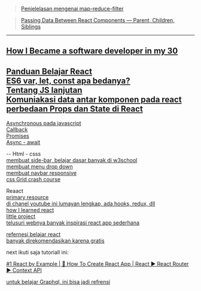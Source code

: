 > [Penjelelasan mengenai map-reduce-filter](https://www.freecodecamp.org/news/javascript-map-reduce-and-filter-explained-with-examples/)

> [Passing Data Between React Components — Parent, Children, Siblings](https://towardsdatascience.com/passing-data-between-react-components-parent-children-siblings-a64f89e24ecf)

---
[How I Became a software developer in my 30](https://blog.usejournal.com/how-i-became-a-software-developer-in-my-30s-without-a-tech-degree-or-any-relevant-work-experience-8110db355264)
---
[Panduan Belajar React](https://medium.com/coderupa/mau-belajar-react-di-2018-7e751b00af9c)<br>
[ES6 var, let, const apa bedanya?](https://medium.com/coderupa/es6-var-let-const-apa-bedanya-1cd4daaee9f0)<br>
[Tentang JS lanjutan](https://medium.com/coderupa/tagged/react)<br>
[Komuniakasi data antar komponen pada react](https://medium.com/coderupa/komunikasi-data-antar-component-react-554c8834a3c1)<br>
[perbedaan Props dan State di React](https://medium.com/coderupa/react-prop-state-apa-bedanya-7ee61df8257f)<br>
---
[Asynchronous pada javascript](https://medium.com/coderupa/panduan-komplit-asynchronous-programming-pada-javascript-part-1-fca22279c056)<br>
[Callback](https://medium.com/coderupa/panduan-komplit-asynchronous-programming-pada-javascript-part-2-callback-3a717df6cfdf)<br>
[Promises](https://medium.com/coderupa/panduan-komplit-asynchronous-programming-pada-javascript-part-3-promise-819ce5d8b3c)<br>
[Async - await](https://medium.com/coderupa/panduan-komplit-asynchronous-programming-pada-javascript-part-4-async-await-fc504c344238)<br>

--
Html - csss <br>
[membuat side-bar, belajar dasar banyak di w3school](https://www.w3schools.com/w3css/w3css_sidebar.asp)<br>
[membuat menu drop down](https://www.youtube.com/watch?v=wHFflWvii3M)<br>
[membuat navbar responsive](https://www.youtube.com/watch?v=gXkqy0b4M5g)<br>
[css Grid crash course](https://www.youtube.com/watch?v=jV8B24rSN5o)<br>

Reaact <br>
[primary resource](https://reactjs.id/)<br>
[di chanel youtube ini lumayan lengkap, ada hooks, redux, dll](https://www.youtube.com/channel/UC80PWRj_ZU8Zu0HSMNVwKWw)<br>
[how I learned react](https://daveceddia.com/how-i-learned-react/?ck_subscriber_id=361789605)<br>
[little project](https://www.golangprograms.com/react-js-projects-for-beginners.html)<br>
[telusuri webnya banyak inspirasi react app sederhana](https://anakbit.com/contoh-react-js)


[refernesi belajar react](https://medium.com/coderupa/mau-belajar-react-di-2018-7e751b00af9c)<br>
[banyak direkomendasikan karena gratis](https://egghead.io/courses/the-beginner-s-guide-to-react)<br>

next ikuti saja tutoriall ini:

[ #1 React by Example | 🔨 How To Create React App | React ▶ React Router ▶ Context API](https://www.youtube.com/watch?v=n6hZheHIArQ)

[untuk belajar Graphql, ini bisa jadi refrensi](https://www.howtographql.com/)
